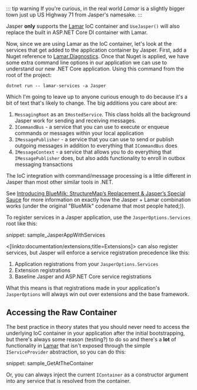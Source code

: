 <!--title:IoC Container Integration-->

::: tip warning
If you're curious, in the real world *Lamar* is a slightly bigger town just up US Highway 71 from Jasper's namesake.
:::

Jasper **only** supports the [Lamar](http://github.com/jasperfx/lamar) IoC container and `UseJasper()` will
also replace the built in ASP.NET Core DI container with Lamar.

Now, since we are using Lamar as the IoC container,
let's look at the services that get added to the application container by Jasper. First, add a Nuget reference to [Lamar.Diagnostics](https://jasperfx.github.io/lamar/documentation/ioc/aspnetcore/).
Once that Nuget is applied, we have some extra command line options in our application we can use to understand our new
.NET Core application. Using this command from the root of the project:

```
dotnet run -- lamar-services -a Jasper
```

Which I'm going to leave up to anyone curious enough to do because it's a bit of text that's likely to change. The big additions you care about are:

1. `MessagingRoot` as an `IHostedService`. This class holds all the background Jasper work for sending and receiving messages.
1. `ICommandBus` - a service that you can use to execute or enqueue commands or messages within your local application
1. `IMessagePublisher` - a service that you can use to send or publish outgoing messages in addition to everything that `ICommandBus` does
1. `IMessageContext` - a service that allows you to do everything that `IMessagePublisher` does, but also adds functionality to enroll in outbox messaging transactions

The IoC integration with command/message processing is a little different in Jasper than most
other similar tools in .NET.


See [Introducing BlueMilk: StructureMap’s Replacement & Jasper’s Special Sauce](https://jeremydmiller.com/2018/01/16/introducing-bluemilk-structuremaps-replacement-jaspers-special-sauce/) for more information on exactly how the Jasper + Lamar combination works (under the original "BlueMilk" codename that most people hated;)).


To register services in a Jasper application, use the `JasperOptions.Services` root like this:

snippet: sample_JasperAppWithServices

<[linkto:documentation/extensions;title=Extensions]> can also register services, but Jasper will enforce a service registration precedence like this:

1. Application registrations from your `JasperOptions.Services`
1. Extension registrations
1. Baseline Jasper and ASP.NET Core service registrations

What this means is that registrations made in your application's `JasperOptions` will always win out over extensions and the base framework.


## Accessing the Raw Container

The best practice in theory states that you should never need to access the underlying IoC container in your application after the initial bootstrapping, but there's always some reason (testing?) to do so and there's a **lot** of functionality in [Lamar](https://jasperfx.github.io/lamar) that isn't exposed through the simple `IServiceProvider` abstraction, so you can do this:

snippet: sample_GetAtTheContainer

Or, you can always inject the current `IContainer` as a constructor argument into any service that is resolved from the container.


